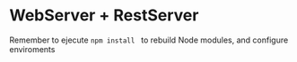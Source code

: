 # WebServer + RestServer

Remember to ejecute ```npm install ``` to rebuild Node modules, and configure enviroments
